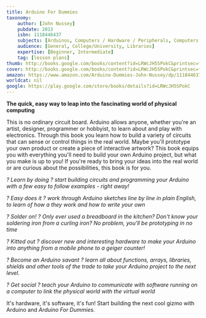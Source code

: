 ```yaml
---
title: Arduino For Dummies
taxonomy:
	author: [John Nussey]
	pubdate: 2013
	isbn: 1118446437
	subjects: [Arduinos, Computers / Hardware / Peripherals, Computers / Hardware / General]
	audience: [General, College/University, Libraries]
	expertise: [Beginner, Intermediate]
	tag: [lesson plans]
thumb: http://books.google.com/books/content?id=LRWcJH5SPokC&printsec=frontcover&img=1&zoom=2&edge=curl&imgtk=AFLRE73hO-3bTKk1iii777PsJK5Yl84gocb5FehKtunge7Y8xeyu17YWtHBBbvMR8xrmTe-ZNgDZPYHlf-dimCierHovUljh8KngADVEVw5WhX5knyJYtUsu5gt5e9XQpjjYPNn6EeFf&source=gbs_api
cover: http://books.google.com/books/content?id=LRWcJH5SPokC&printsec=frontcover&img=1&zoom=6&edge=curl&imgtk=AFLRE72d1siiB8HfU1YzXQ3iToID-GMilYPxymNhiPINaCHCHhFk3im7z7Uh08N11koYBzPMBebIWQw95kui30n-bcWaK77dlmxeT9drUg-T7gcIrmEBmd1E9-Aen0eDbro2YMwx58mA&source=gbs_api
amazon: https://www.amazon.com/Arduino-Dummies-John-Nussey/dp/1118446372/ref=sr_1_1?s=books&ie=UTF8&qid=1541655908&sr=1-1&keywords=arduino+for+dummies&dpID=51nLOVNuP%252BL&preST=_SX218_BO1,204,203,200_QL40_&dpSrc=srch
worldcat: nil
google: https://play.google.com/store/books/details?id=LRWcJH5SPokC
---
```

<p><b>The quick, easy way to leap into the fascinating world of physical computing</b></p> <p>This is no ordinary circuit board. Arduino allows anyone, whether you're an artist, designer, programmer or hobbyist, to learn about and play with electronics. Through this book you learn how to build a variety of circuits that can sense or control things in the real world. Maybe you'll prototype your own product or create a piece of interactive artwork? This book equips you with everything you'll need to build your own Arduino project, but what you make is up to you! If you're ready to bring your ideas into the real world or are curious about the possibilities, this book is for you.<b><i> </i></b></p> <p><i>? Learn by doing ? start building circuits and programming your Arduino with a few easy to follow examples - right away!</i></p> <p><i>? Easy does it ? work through Arduino sketches line by line in plain English, to learn of how a they work and how to write your own</i></p> <p><i>? Solder on! ? Only ever used a breadboard in the kitchen? Don't know your soldering iron from a curling iron? No problem, you'll be prototyping in no time</i></p> <p><i>? Kitted out ? discover new and interesting hardware to make your Arduino into anything from a mobile phone to a geiger counter!</i></p> <p><i>? Become an Arduino savant ? learn all about functions, arrays, libraries, shields and other tools of the trade to take your Arduino project to the next level.</i></p> <p><i>? Get social ? teach your Arduino to communicate with software running on a computer to link the physical world with the virtual world</i></p> <p>It's hardware, it's software, it's fun! Start building the next cool gizmo with Arduino and <i>Arduino For Dummies.</i></p>